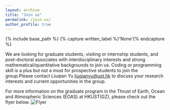 ```yaml
---
layout: archive
title: "Join us"
permalink: /join-us/
author_profile: true
---
```



{% include base_path %}
{% capture written_label %}'None'{% endcapture %}

We are looking for graduate students, visiting or internship students, and post-doctoral associates with interdisciplinary interests and strong mathematical/quantitative backgrounds to join us. Coding or programming skill is a plus but not a must for prospective students to join the group.Please contact Liuqian Yu <liuqianyu@ust.hk> to discuss your research interests and current opportunities in the group.   

For more information on the graduate program in the Thrust of Earth, Ocean and Atmospheric Sciences (EOAS) at HKUST(GZ), please check out the flyer below.
![Flyer](https://yuliuqian.github.io/images/HKUST_GZ_EOAS_PhDMphil_flyer.jpg)